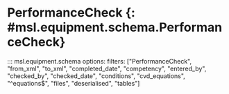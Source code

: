 # PerformanceCheck {: #msl.equipment.schema.PerformanceCheck}
::: msl.equipment.schema
    options:
        filters: ["PerformanceCheck", "from_xml", "to_xml", "completed_date", "competency", "entered_by", "checked_by", "checked_date", "conditions", "cvd_equations", "^equations$", "files", "deserialised", "tables"]

